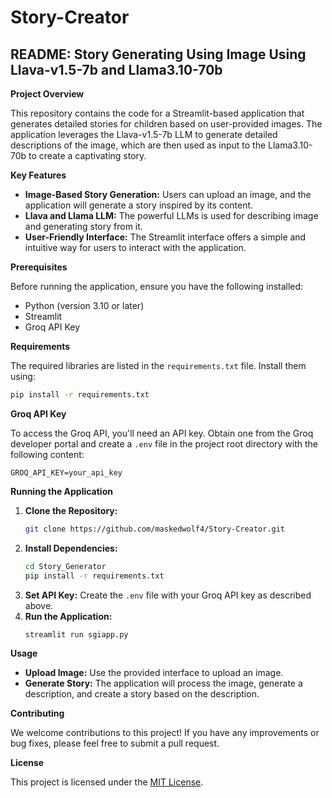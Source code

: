 # Story-Creator

## **README: Story Generating Using Image Using Llava-v1.5-7b and Llama3.10-70b**

**Project Overview**

This repository contains the code for a Streamlit-based application that generates detailed stories for children based on user-provided images. The application leverages the Llava-v1.5-7b LLM to generate detailed descriptions of the image, which are then used as input to the Llama3.10-70b to create a captivating story.

**Key Features**

* **Image-Based Story Generation:** Users can upload an image, and the application will generate a story inspired by its content.
* **Llava and Llama LLM:** The powerful LLMs is used for describing image and generating story from it.
* **User-Friendly Interface:** The Streamlit interface offers a simple and intuitive way for users to interact with the application.

**Prerequisites**

Before running the application, ensure you have the following installed:

* Python (version 3.10 or later)
* Streamlit
* Groq API Key

**Requirements**

The required libraries are listed in the `requirements.txt` file. Install them using:

```bash
pip install -r requirements.txt
```

**Groq API Key**

To access the Groq API, you'll need an API key. Obtain one from the Groq developer portal and create a `.env` file in the project root directory with the following content:

```
GROQ_API_KEY=your_api_key
```

**Running the Application**

1. **Clone the Repository:**
   ```bash
   git clone https://github.com/maskedwolf4/Story-Creator.git
   ```
2. **Install Dependencies:**
   ```bash
   cd Story_Generator
   pip install -r requirements.txt
   ```
3. **Set API Key:**
   Create the `.env` file with your Groq API key as described above.
4. **Run the Application:**
   ```bash
   streamlit run sgiapp.py
   ```

**Usage**

* **Upload Image:** Use the provided interface to upload an image.
* **Generate Story:** The application will process the image, generate a description, and create a story based on the description.

**Contributing**

We welcome contributions to this project! If you have any improvements or bug fixes, please feel free to submit a pull request.

**License**

This project is licensed under the [MIT License](https://opensource.org/licenses/MIT).
